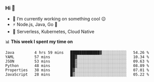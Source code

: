 ### Hi 👋

<!--
**nodejh/nodejh** is a ✨ _special_ ✨ repository because its `README.md` (this file) appears on your GitHub profile.

Here are some ideas to get you started:

- 🔭 I’m currently working on ...
- 🌱 I’m currently learning ...
- 👯 I’m looking to collaborate on ...
- 🤔 I’m looking for help with ...
- 💬 Ask me about ...
- 📫 How to reach me: ...
- 😄 Pronouns: ...
- ⚡ Fun fact: ...
-->

- 🔭 I’m currently working on something cool :wink:
- ⚡ Node.js, Java, Go :thought_balloon:
- 🤖 Serverless, Kubernetes, Cloud Native

📊 **This week I spent my time on**

<!--START_SECTION:waka-->

```text
Java         4 hrs 59 mins   █████████████▓░░░░░░░░░░░   54.26 %
YAML         57 mins         ██▓░░░░░░░░░░░░░░░░░░░░░░   10.34 %
JSON         53 mins         ██▒░░░░░░░░░░░░░░░░░░░░░░   09.63 %
Python       48 mins         ██▒░░░░░░░░░░░░░░░░░░░░░░   08.89 %
Properties   38 mins         █▓░░░░░░░░░░░░░░░░░░░░░░░   07.01 %
JavaScript   28 mins         █▒░░░░░░░░░░░░░░░░░░░░░░░   05.22 %
```

<!--END_SECTION:waka-->


<!--
:traffic_light: **Visitors**

![visitors](https://visitor-badge.glitch.me/badge?page_id=nodejh.nodejh)
-->
